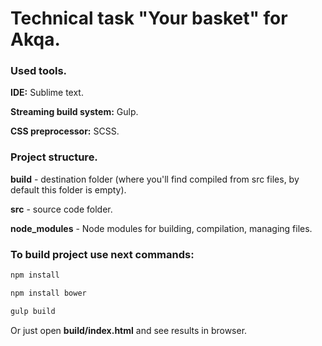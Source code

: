 # Technical task "Your basket" for Akqa.

### Used tools.

**IDE:** Sublime text.

**Streaming build system:** Gulp.

**CSS preprocessor:** SCSS.


### Project structure.

**build** - destination folder (where you'll find compiled from src files, by default this folder is empty).

**src** - source code folder.

**node_modules** - Node modules for building, compilation, managing files.


### To build project use next commands:

```sh
npm install
```

```sh
npm install bower
```

```sh
gulp build
```

Or just open **build/index.html** and see results in browser.

